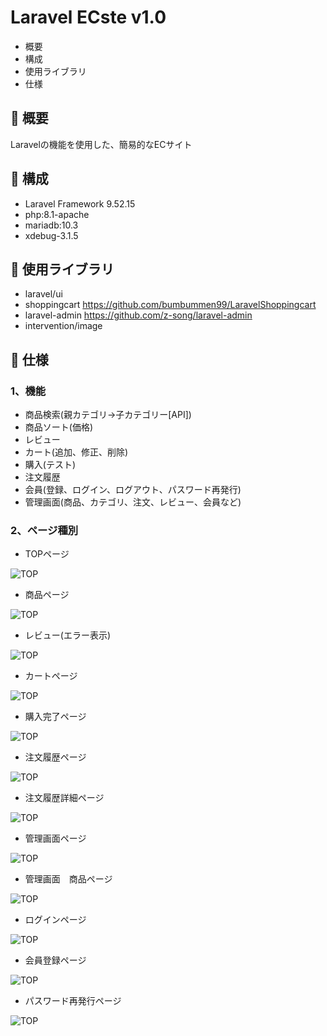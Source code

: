 # Laravel ECste v1.0

- 概要
- 構成
- 使用ライブラリ
- 仕様



## :green_book: 概要
Laravelの機能を使用した、簡易的なECサイト

## :green_book: 構成
- Laravel Framework 9.52.15
- php:8.1-apache
- mariadb:10.3
- xdebug-3.1.5

## :green_book: 使用ライブラリ
- laravel/ui
- shoppingcart https://github.com/bumbummen99/LaravelShoppingcart
- laravel-admin https://github.com/z-song/laravel-admin
- intervention/image

## :green_book: 仕様
### 1、機能
- 商品検索(親カテゴリ→子カテゴリー[API])
- 商品ソート(価格)
- レビュー
- カート(追加、修正、削除)
- 購入(テスト)
- 注文履歴
- 会員(登録、ログイン、ログアウト、パスワード再発行)
- 管理画面(商品、カテゴリ、注文、レビュー、会員など)

### 2、ページ種別
- TOPページ

![TOP](https://user-images.githubusercontent.com/27414699/266756473-a40462c4-67f3-4cba-a7da-31c28304b57a.png)
  
- 商品ページ

![TOP](https://user-images.githubusercontent.com/27414699/266756544-f24464c0-e77a-486f-9e2d-a82f1dec2209.png)
- レビュー(エラー表示)

![TOP](https://user-images.githubusercontent.com/27414699/266756584-eef64ea0-c616-455b-83d5-736e99cd5aa8.png)
- カートページ

![TOP](https://user-images.githubusercontent.com/27414699/266756661-736f0c65-0174-4930-ab12-674550327eaa.png)
- 購入完了ページ

![TOP](https://user-images.githubusercontent.com/27414699/266756688-840bf14e-61ed-4dad-a9de-4686144edf5d.png)
- 注文履歴ページ

![TOP](https://user-images.githubusercontent.com/27414699/266756718-9fdee5ba-a2a3-499e-920c-092133a46527.png)
- 注文履歴詳細ページ

![TOP](https://user-images.githubusercontent.com/27414699/266756730-bce3196e-73a7-4685-864e-3acf09fb40a5.png)
- 管理画面ページ

![TOP](https://user-images.githubusercontent.com/27414699/266756773-31600f30-85c0-469f-90a3-0a5af93710a0.png)
- 管理画面　商品ページ

![TOP](https://user-images.githubusercontent.com/27414699/266756816-a9426ff4-a5eb-443b-a24d-a9314b571dd4.png)
- ログインページ

![TOP](https://user-images.githubusercontent.com/27414699/266756517-d4248ca4-4861-48c4-bbc1-9587b73f9179.png)
- 会員登録ページ

![TOP](https://user-images.githubusercontent.com/27414699/266756743-990563d2-75c0-4c20-9520-ac41020b2dfa.png)
- パスワード再発行ページ

![TOP](https://user-images.githubusercontent.com/27414699/266757394-0bc27d10-6cbf-43df-9d45-56e8b7876f27.png)

